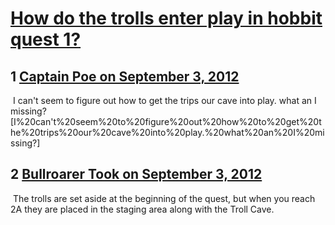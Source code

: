 # [How do the trolls enter play in hobbit quest 1?](https://community.fantasyflightgames.com/topic/70358-how-do-the-trolls-enter-play-in-hobbit-quest-1/)

## 1 [Captain Poe on September 3, 2012](https://community.fantasyflightgames.com/topic/70358-how-do-the-trolls-enter-play-in-hobbit-quest-1/?do=findComment&comment=686722)

 I can't seem to figure out how to get the trips our cave into play. what an I missing? [I%20can't%20seem%20to%20figure%20out%20how%20to%20get%20the%20trips%20our%20cave%20into%20play.%20what%20an%20I%20missing?]

## 2 [Bullroarer Took on September 3, 2012](https://community.fantasyflightgames.com/topic/70358-how-do-the-trolls-enter-play-in-hobbit-quest-1/?do=findComment&comment=686727)

 The trolls are set aside at the beginning of the quest, but when you reach 2A they are placed in the staging area along with the Troll Cave.

